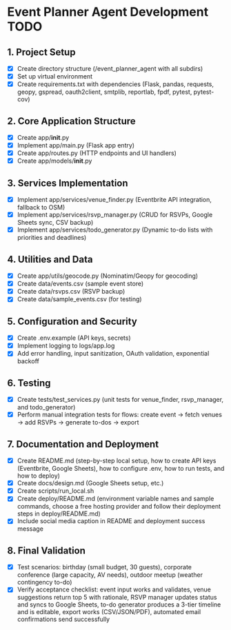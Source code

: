 # Event Planner Agent Development TODO

## 1. Project Setup
- [x] Create directory structure (/event_planner_agent with all subdirs)
- [x] Set up virtual environment
- [x] Create requirements.txt with dependencies (Flask, pandas, requests, geopy, gspread, oauth2client, smtplib, reportlab, fpdf, pytest, pytest-cov)

## 2. Core Application Structure
- [x] Create app/__init__.py
- [x] Implement app/main.py (Flask app entry)
- [x] Create app/routes.py (HTTP endpoints and UI handlers)
- [x] Create app/models/__init__.py

## 3. Services Implementation
- [x] Implement app/services/venue_finder.py (Eventbrite API integration, fallback to OSM)
- [x] Implement app/services/rsvp_manager.py (CRUD for RSVPs, Google Sheets sync, CSV backup)
- [x] Implement app/services/todo_generator.py (Dynamic to-do lists with priorities and deadlines)

## 4. Utilities and Data
- [x] Create app/utils/geocode.py (Nominatim/Geopy for geocoding)
- [x] Create data/events.csv (sample event store)
- [x] Create data/rsvps.csv (RSVP backup)
- [x] Create data/sample_events.csv (for testing)

## 5. Configuration and Security
- [x] Create .env.example (API keys, secrets)
- [x] Implement logging to logs/app.log
- [x] Add error handling, input sanitization, OAuth validation, exponential backoff

## 6. Testing
- [x] Create tests/test_services.py (unit tests for venue_finder, rsvp_manager, and todo_generator)
- [x] Perform manual integration tests for flows: create event → fetch venues → add RSVPs → generate to-dos → export

## 7. Documentation and Deployment
- [x] Create README.md (step-by-step local setup, how to create API keys (Eventbrite, Google Sheets), how to configure .env, how to run tests, and how to deploy)
- [x] Create docs/design.md (Google Sheets setup, etc.)
- [x] Create scripts/run_local.sh
- [x] Create deploy/README.md (environment variable names and sample commands, choose a free hosting provider and follow their deployment steps in deploy/README.md)
- [x] Include social media caption in README and deployment success message

## 8. Final Validation
- [x] Test scenarios: birthday (small budget, 30 guests), corporate conference (large capacity, AV needs), outdoor meetup (weather contingency to-do)
- [x] Verify acceptance checklist: event input works and validates, venue suggestions return top 5 with rationale, RSVP manager updates status and syncs to Google Sheets, to-do generator produces a 3-tier timeline and is editable, export works (CSV/JSON/PDF), automated email confirmations send successfully
